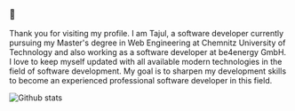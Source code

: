 ### 👋
Thank you for visiting my profile. I am Tajul, a software developer currently pursuing my Master's degree in Web Engineering at Chemnitz University of Technology and also working as a software developer at be4energy GmbH. I love to keep myself updated with all available modern technologies in the field of software development. My goal is to sharpen my development skills to become an experienced professional software developer in this field.

<!--
**tajul-tuc/tajul-tuc** is a ✨ _special_ ✨ repository because its `README.md` (this file) appears on your GitHub profile.

Here are some ideas to get you started:

- 🔭 I’m currently working on ... be4energy GmbH
- 🌱 I’m currently learning ... 
- 👯 I’m looking to collaborate on ...
- 🤔 I’m looking for help with ...
- 💬 Ask me about ...
- 📫 How to reach me: ...
- 😄 Pronouns: ...
- ⚡ Fun fact: ...
![ReadMe Card](https://github-readme-stats.vercel.app/api/pin/?username=tajul-tuc&repo=JavaScript)
![ReadMe Card](https://github-readme-stats.vercel.app/api/pin/?username=tajul-tuc&repo=Ckan-RDM)
-->
![Github stats](https://github-readme-stats.vercel.app/api?username=tajul-tuc)


